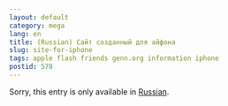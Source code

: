 ```yaml
---
layout: default
category: mega
lang: en
title: (Russian) Сайт созданный для айфона
slug: site-for-iphone
tags: apple flash friends genn.org information iphone 
postid: 578
---
```

<p>Sorry, this entry is only available in <a href="/mega/export/getposts.php">Russian</a>.</p>